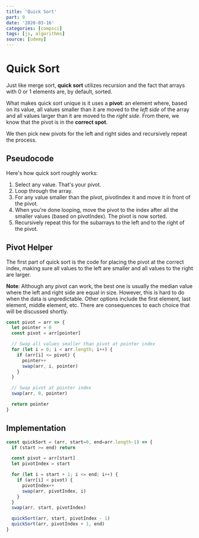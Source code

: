 ```yaml
---
title: 'Quick Sort'
part: 9
date: '2020-03-16'
categories: [compsci]
tags: [js, algorithms]
source: [udemy]
---
```


# Quick Sort

Just like merge sort, **quick sort** utilizes recursion and the fact that arrays with 0 or 1 elements are, by default, sorted.

What makes quick sort unique is it uses a **pivot**: an element where, based on its value, all values smaller than it are moved to the *left side* of the array and all values larger than it are moved to the *right side*. From there, we know that the pivot is in the **correct spot**.

We then pick new pivots for the left and right sides and recursively repeat the process.

## Pseudocode

Here's how quick sort roughly works:

1. Select any value. That's your pivot.
2. Loop through the array.
3. For any value smaller than the pivot, pivotIndex it and move it in front of the pivot.
4. When you're done looping, move the pivot to the index after all the smaller values (based on pivotIndex). The pivot is now sorted.
5. Recursively repeat this for the subarrays to the left and to the right of the pivot.

## Pivot Helper

The first part of quick sort is the code for placing the pivot at the correct index, making sure all values to the left are smaller and all values to the right are larger.

**Note**: Although any pivot can work, the best one is usually the median value where the left and right side are equal in size. However, this is hard to do when the data is unpredictable. Other options include the first element, last element, middle element, etc. There are consequences to each choice that will be discussed shortly.

```js
const pivot = arr => {
  let pointer = 0
  const pivot = arr[pointer]

  // Swap all values smaller than pivot at pointer index
  for (let i = 0; i < arr.length; i++) {
    if (arr[i] <= pivot) {
      pointer++
      swap(arr, i, pointer)
    }
  }

  // Swap pivot at pointer index
  swap(arr, 0, pointer)

  return pointer
}
```

## Implementation

```js
const quickSort = (arr, start=0, end=arr.length-1) => {
  if (start >= end) return

  const pivot = arr[start]
  let pivotIndex = start

  for (let i = start + 1; i <= end; i++) {
    if (arr[i] < pivot) {
      pivotIndex++
      swap(arr, pivotIndex, i)
    }
  }
  swap(arr, start, pivotIndex)

  quickSort(arr, start, pivotIndex - 1)
  quickSort(arr, pivotIndex + 1, end)
}
```